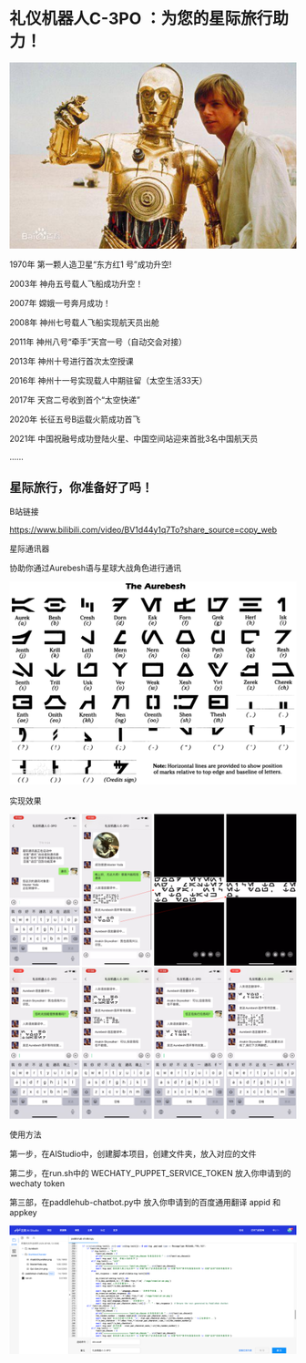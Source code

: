 # 礼仪机器人C-3PO ：为您的星际旅行助力！

![礼仪机器人C-3PO](https://github.com/yongxinliao-hqu/C-3PO_Wechaty_PaddleHub/blob/main/Demo%20Images/Demo%200.jpg)

1970年 第一颗人造卫星“东方红1 号”成功升空!

2003年 神舟五号载人飞船成功升空！

2007年 嫦娥一号奔月成功！

2008年 神州七号载人飞船实现航天员出舱

2011年 神州八号“牵手”天宫一号（自动交会对接）

2013年 神州十号进行首次太空授课

2016年 神州十一号实现载人中期驻留（太空生活33天）

2017年 天宫二号收到首个“太空快递”

2020年 长征五号B运载火箭成功首飞

2021年 中国祝融号成功登陆火星、中国空间站迎来首批3名中国航天员

......

## **星际旅行，你准备好了吗！**


B站链接

https://www.bilibili.com/video/BV1d44y1q7To?share_source=copy_web


星际通讯器

协助你通过Aurebesh语与星球大战角色进行通讯

![Aurebesh语](https://github.com/yongxinliao-hqu/C-3PO_Wechaty_PaddleHub/blob/main/Demo%20Images/Aurebesh.png)


实现效果

![Demo](https://github.com/yongxinliao-hqu/C-3PO_Wechaty_PaddleHub/blob/main/Demo%20Images/Demo%201.png)
![Demo](https://github.com/yongxinliao-hqu/C-3PO_Wechaty_PaddleHub/blob/main/Demo%20Images/Demo%202.png)

使用方法

第一步，在AIStudio中，创建脚本项目，创建文件夹，放入对应的文件

第二步，在run.sh中的 WECHATY_PUPPET_SERVICE_TOKEN 放入你申请到的 wechaty token

第三部，在paddlehub-chatbot.py中 放入你申请到的百度通用翻译 appid 和 appkey

![AIStudio](https://github.com/yongxinliao-hqu/C-3PO_Wechaty_PaddleHub/blob/main/Demo%20Images/AIStudio_C-3PO.png)



